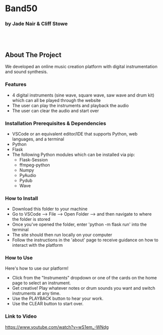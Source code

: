 # Band50
### by Jade Nair & Cliff Stowe  

<br></br>

## About The Project
We developed an online music creation platform with digital instrumentation and sound synthesis. 

### Features

* 4 digital instruments (sine wave, square wave, saw wave and drum kit) which can all be played through the website
* The user can play the instruments and playback the audio 
* The user can clear the audio and start over

### Installation Prerequisites & Dependencies

* VSCode or an equivalent editor/IDE that supports Python, web languages, and a terminal
* Python
* Flask
* The following Python modules which can be installed via pip:
  * Flask-Session
  * ffmpeg-python
  * Numpy
  * PyAudio
  * Pydub
  * Wave


### How to Install

* Download this folder to your machine
* Go to VSCode --> File --> Open Folder --> and then
navigate to where the folder is stored
* Once you've opened the folder, enter 'python -m flask run' into the terminal
* The site should then run locally on your computer
* Follow the instructions in the 'about' page to receive guidance on how to interact with the platform

### How to Use

Here's how to use our platform!
* Click from the "Instruments" dropdown or one of the cards on the home page to select an instrument.
* Get creative! Play whatever notes or drum sounds you want and switch instruments at any time. 
* Use the PLAYBACK button to hear your work. 
* Use the CLEAR button to start over. 

### Link to Video

https://www.youtube.com/watch?v=wS1em_-WNdg
